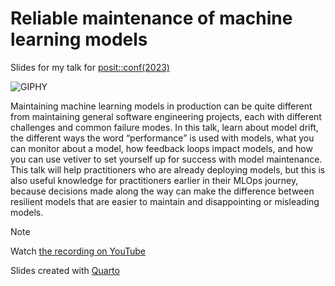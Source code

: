 
# Reliable maintenance of machine learning models

<!-- badges: start -->
<!-- badges: end -->

Slides for my talk for [posit::conf(2023)](https://pos.it/conf/)

![GIPHY](https://media.giphy.com/media/3oD3YGIVrRGbe5YGNa/giphy.gif)

Maintaining machine learning models in production can be quite different from maintaining general software engineering projects, each with different challenges and common failure modes. In this talk, learn about model drift, the different ways the word “performance” is used with models, what you can monitor about a model, how feedback loops impact models, and how you can use vetiver to set yourself up for success with model maintenance. This talk will help practitioners who are already deploying models, but this is also useful knowledge for practitioners earlier in their MLOps journey, because decisions made along the way can make the difference between resilient models that are easier to maintain and disappointing or misleading models.

> [!NOTE]  
> Watch [the recording on YouTube](https://youtu.be/LGXi2R70pVc)

Slides created with [Quarto](https://quarto.org/)
